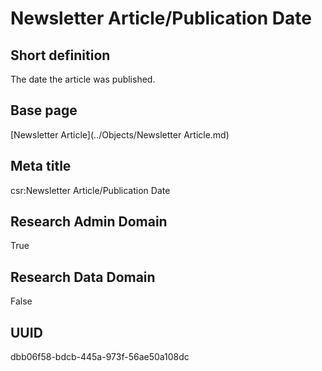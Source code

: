 # Newsletter Article/Publication Date
## Short definition
The date the article was published.
## Base page
[Newsletter Article](../Objects/Newsletter Article.md)
## Meta title
csr:Newsletter Article/Publication Date
## Research Admin Domain
True
## Research Data Domain
False
## UUID
dbb06f58-bdcb-445a-973f-56ae50a108dc
